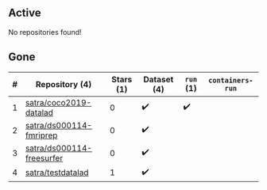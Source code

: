 ## Active
No repositories found!

## Gone
| # | Repository (4) | Stars (1) | Dataset (4) | `run` (1) | `containers-run` |
| --- | --- | --- | --- | --- | --- |
| 1 | [satra/coco2019-datalad](https://github.com/satra/coco2019-datalad) | 0 | :heavy_check_mark: | :heavy_check_mark: |  |
| 2 | [satra/ds000114-fmriprep](https://github.com/satra/ds000114-fmriprep) | 0 | :heavy_check_mark: |  |  |
| 3 | [satra/ds000114-freesurfer](https://github.com/satra/ds000114-freesurfer) | 0 | :heavy_check_mark: |  |  |
| 4 | [satra/testdatalad](https://github.com/satra/testdatalad) | 1 | :heavy_check_mark: |  |  |
